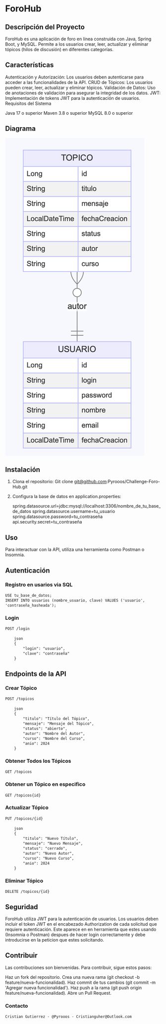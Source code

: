 # ForoHub

## Descripción del Proyecto

ForoHub es una aplicación de foro en línea construida con Java, Spring Boot, y MySQL. Permite a los usuarios crear, leer, actualizar y eliminar tópicos (hilos de discusión) en diferentes categorías.

## Características

Autenticación y Autorización: Los usuarios deben autenticarse para acceder a las funcionalidades de la API.
CRUD de Tópicos: Los usuarios pueden crear, leer, actualizar y eliminar tópicos.
Validación de Datos: Uso de anotaciones de validación para asegurar la integridad de los datos.
JWT: Implementación de tokens JWT para la autenticación de usuarios.
Requisitos del Sistema

Java 17 o superior
Maven 3.8 o superior
MySQL 8.0 o superior

## Diagrama
![Diagrama de Base de Datos](images/diagrama.png)

## Instalación

1. Clona el repositorio:
    Git clone git@github.com:Pyrooos/Challenge-Foro-Hub.git


2. Configura la base de datos en application.properties:

    spring.datasource.url=jdbc:mysql://localhost:3306/nombre_de_tu_base_de_datos
    spring.datasource.username=tu_usuario
    spring.datasource.password=tu_contraseña
    api.security.secret=tu_contraseña


## Uso

Para interactuar con la API, utiliza una herramienta como Postman o Insomnia.


## Autenticación

  ###  Registro en usarios via SQL

    USE tu_base_de_datos;
    INSERT INTO usuarios (nombre_usuario, clave) VALUES ('usuario',  'contraseña_hasheada');
### Login
    POST /login

        json
        {
            "login": "usuario",
            "clave": "contraseña"
        }

## Endpoints de la API

### Crear Tópico

    POST /topicos

        json
        {
            "titulo": "Título del Tópico",
            "mensaje": "Mensaje del Tópico",
            "status": "abierto",
            "autor": "Nombre del Autor",
            "curso": "Nombre del Curso",
            "anio": 2024
        }

### Obtener Todos los Tópicos

    GET /topicos

### Obtener un Tópico en especifico
    
    GET /topicos{id}

### Actualizar Tópico

    PUT /topicos/{id}

        json
        {
            "titulo": "Nuevo Título",
            "mensaje": "Nuevo Mensaje",
            "status": "cerrado",
            "autor": "Nuevo Autor",
            "curso": "Nuevo Curso",
            "anio": 2024
        }

### Eliminar Tópico

    DELETE /topicos/{id}

## Seguridad

ForoHub utiliza JWT para la autenticación de usuarios. Los usuarios deben incluir el token JWT en el encabezado Authorization de cada solicitud que requiere autenticación. 
Este aparece en en herramienta que estes usando (Insomnia o Postman) despues de hacer login correctamente y debe introducirse en la peticion que estes solicitando.


## Contribuir

Las contribuciones son bienvenidas. Para contribuir, sigue estos pasos:

Haz un fork del repositorio.
Crea una nueva rama (git checkout -b feature/nueva-funcionalidad).
Haz commit de tus cambios (git commit -m 'Agregar nueva funcionalidad').
Haz push a la rama (git push origin feature/nueva-funcionalidad).
Abre un Pull Request.

### Contacto

    Cristian Gutierrez - @Pyrooos - Cristianguher@Outlook.com

    
    